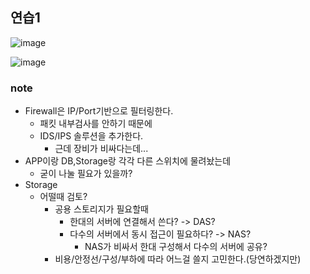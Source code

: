 ## 연습1
![image](https://user-images.githubusercontent.com/19552819/98814534-25d7d580-2469-11eb-8b5d-50f2271ba3f6.png)

![image](https://user-images.githubusercontent.com/19552819/98814576-3425f180-2469-11eb-9ae4-44f52d30d8d5.png)

### note
- Firewall은 IP/Port기반으로 필터링한다.
  - 패킷 내부검사를 안하기 때문에
  - IDS/IPS 솔루션을 추가한다.
    - 근데 장비가 비싸다는데...
- APP이랑 DB,Storage랑 각각 다른 스위치에 물려놨는데
  - 굳이 나눌 필요가 있을까?
- Storage
  - 어떨때 검토?
    - 공용 스토리지가 필요할때
      - 한대의 서버에 연결해서 쓴다? -> DAS?
      - 다수의 서버에서 동시 접근이 필요하다? -> NAS?
        - NAS가 비싸서 한대 구성해서 다수의 서버에 공유?
    - 비용/안정선/구성/부하에 따라 어느걸 쓸지 고민한다.(당연하겠지만)
